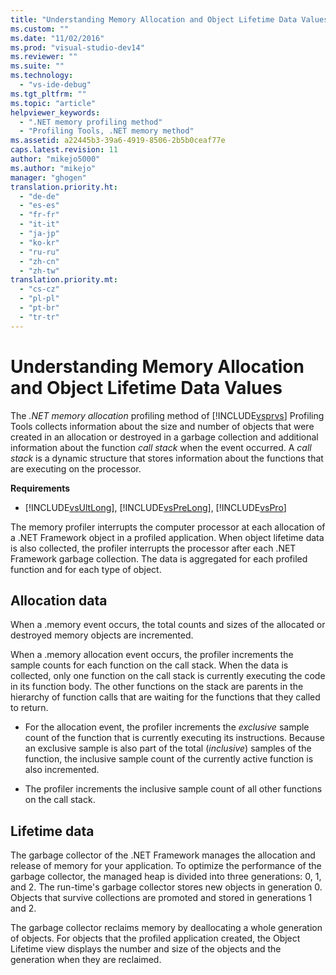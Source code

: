 ```yaml
---
title: "Understanding Memory Allocation and Object Lifetime Data Values | Microsoft Docs"
ms.custom: ""
ms.date: "11/02/2016"
ms.prod: "visual-studio-dev14"
ms.reviewer: ""
ms.suite: ""
ms.technology: 
  - "vs-ide-debug"
ms.tgt_pltfrm: ""
ms.topic: "article"
helpviewer_keywords: 
  - ".NET memory profiling method"
  - "Profiling Tools, .NET memory method"
ms.assetid: a22445b3-39a6-4919-8506-2b5b0ceaf77e
caps.latest.revision: 11
author: "mikejo5000"
ms.author: "mikejo"
manager: "ghogen"
translation.priority.ht: 
  - "de-de"
  - "es-es"
  - "fr-fr"
  - "it-it"
  - "ja-jp"
  - "ko-kr"
  - "ru-ru"
  - "zh-cn"
  - "zh-tw"
translation.priority.mt: 
  - "cs-cz"
  - "pl-pl"
  - "pt-br"
  - "tr-tr"
---
```

# Understanding Memory Allocation and Object Lifetime Data Values
The *.NET memory allocation* profiling method of [!INCLUDE[vsprvs](../code-quality/includes/vsprvs_md.md)] Profiling Tools collects information about the size and number of objects that were created in an allocation or destroyed in a garbage collection and additional information about the function *call stack* when the event occurred. A *call stack* is a dynamic structure that stores information about the functions that are executing on the processor.  
  
 **Requirements**  
  
-   [!INCLUDE[vsUltLong](../code-quality/includes/vsultlong_md.md)], [!INCLUDE[vsPreLong](../code-quality/includes/vsprelong_md.md)], [!INCLUDE[vsPro](../code-quality/includes/vspro_md.md)]  
  
 The memory profiler interrupts the computer processor at each allocation of a .NET Framework object in a profiled application. When object lifetime data is also collected, the profiler interrupts the processor after each .NET Framework garbage collection. The data is aggregated for each profiled function and for each type of object.  
  
## Allocation data  
 When a .memory event occurs, the total counts and sizes of the allocated or destroyed memory objects are incremented.  
  
 When a .memory allocation event occurs, the profiler increments the sample counts for each function on the call stack. When the data is collected, only one function on the call stack is currently executing the code in its function body. The other functions on the stack are parents in the hierarchy of function calls that are waiting for the functions that they called  to return.  
  
-   For the allocation event, the profiler increments the *exclusive* sample count of the function that is currently executing its instructions. Because an exclusive sample is also part of the total (*inclusive*) samples of the function, the inclusive sample count of the currently active function is also incremented.  
  
-   The profiler increments the inclusive sample count of all other functions on the call stack.  
  
## Lifetime data  
 The garbage collector of the .NET Framework manages the allocation and release of memory for your application. To optimize the performance of the garbage collector, the managed heap is divided into three generations: 0, 1, and 2. The run-time's garbage collector stores new objects in generation 0. Objects that survive collections are promoted and stored in generations 1 and 2.  
  
 The garbage collector reclaims memory by deallocating a whole generation of objects. For objects that the profiled application created, the Object Lifetime view displays the number and size of the objects and the generation when they are reclaimed.